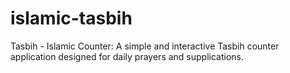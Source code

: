 # islamic-tasbih
Tasbih - Islamic Counter: A simple and interactive Tasbih counter application designed for daily prayers and supplications.
